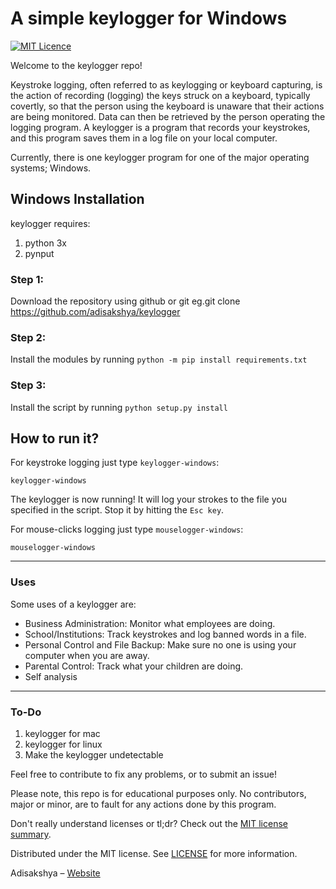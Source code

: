 # A simple keylogger for Windows
[![MIT Licence](https://badges.frapsoft.com/os/mit/mit.png?v=103)](https://opensource.org/licenses/mit-license.php)

Welcome to the keylogger repo! 

Keystroke logging, often referred to as keylogging or keyboard capturing, is the action of recording (logging) the keys struck on a keyboard, typically covertly, so that the person using the keyboard is unaware that their actions are being monitored. 
Data can then be retrieved by the person operating the logging program.
A keylogger is a program that records your keystrokes, and this program saves them in a log file on your local computer.

Currently, there is one keylogger program for one of the major operating systems; Windows.

## Windows Installation
keylogger requires:
  1. python 3x
  2. pynput

### Step 1: 
Download the repository using github or git eg.git clone https://github.com/adisakshya/keylogger

### Step 2: 
Install the modules by running `python -m pip install requirements.txt`

### Step 3: 
Install the script by running `python setup.py install`

## How to run it?

For keystroke logging just type `keylogger-windows`:
```
keylogger-windows
```

The keylogger is now running! It will log your strokes to the file you
specified in the script. 
Stop it by hitting the `Esc key`.

For mouse-clicks logging just type `mouselogger-windows`:
```
mouselogger-windows
```

---
### Uses

Some uses of a keylogger are:

- Business Administration: Monitor what employees are doing.
- School/Institutions: Track keystrokes and log banned words in a file.
- Personal Control and File Backup: Make sure no one is using your computer when you are away.
- Parental Control: Track what your children are doing.
- Self analysis

---
### To-Do
  1. keylogger for mac
  2. keylogger for linux
  3. Make the keylogger undetectable


Feel free to contribute to fix any problems, or to submit an issue!

Please note, this repo is for educational purposes only. No contributors, major or minor, are to fault for any actions done by this program.

Don't really understand licenses or tl;dr? Check out the [MIT license summary](https://tldrlegal.com/license/mit-license).

Distributed under the MIT license. See [LICENSE](https://github.com/adisakshya/keylogger/blob/master/LICENSE) for more information.

Adisakshya – [Website](https://adisakshya.github.io)
